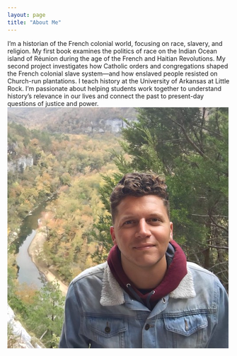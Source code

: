 ```yaml
---
layout: page
title: "About Me"
---
```


I’m a historian of the French colonial world, focusing on race, slavery, and religion. My first book examines the politics of race on the Indian Ocean island of Réunion during the age of the French and Haitian Revolutions. My second project investigates how Catholic orders and congregations shaped the French colonial slave system—and how enslaved people resisted on Church-run plantations. I teach history at the University of Arkansas at Little Rock. I’m passionate about helping students work together to understand history’s relevance in our lives and connect the past to present-day questions of justice and power. 
![National_River_Park_Arkansas](fotoreminismaller.jpg)


